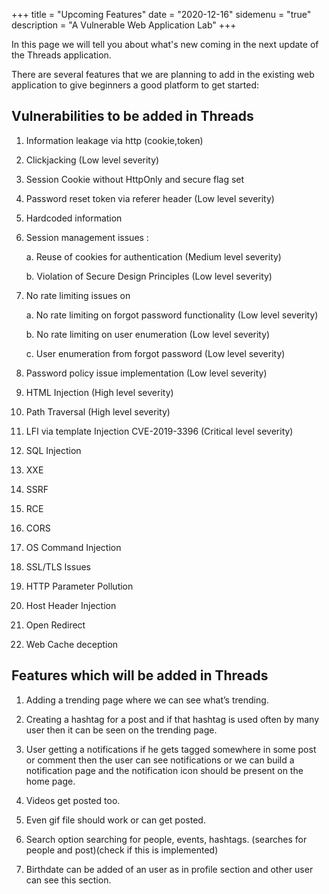 +++
title = "Upcoming Features"
date = "2020-12-16"
sidemenu = "true"
description = "A Vulnerable Web Application Lab"
+++

 In this  page  we will tell you about  what's new  coming in the next update of the Threads application.

 There are several features that we are planning to add in the existing web application to give beginners a good platform to get started:

## Vulnerabilities to be added in Threads

1. Information leakage via http (cookie,token)

2. Clickjacking (Low level severity) 

3. Session Cookie without HttpOnly and secure flag set

4. Password reset token via referer header (Low level severity)

5. Hardcoded information 

6. Session management issues :

   a. Reuse of cookies for authentication (Medium level severity)

   b. Violation of Secure Design Principles (Low level severity)

7. No rate limiting issues on

   a. No rate limiting on forgot password functionality (Low level severity)

   b. No rate limiting on user enumeration (Low level severity)

   c. User enumeration from  forgot password (Low level severity)

8. Password policy issue implementation (Low level severity)

9. HTML Injection (High level severity)

10. Path Traversal (High level severity)

11. LFI via template Injection CVE-2019-3396 (Critical level severity)

12. SQL Injection

13. XXE

14. SSRF

15. RCE

16. CORS

17. OS Command Injection

18. SSL/TLS Issues

19. HTTP Parameter Pollution

20. Host Header Injection

21. Open Redirect

22. Web Cache deception

## Features which will be added in Threads

1. Adding  a trending page where we can see what’s trending.

2. Creating a hashtag for a post and if that hashtag is used often by many user then it can be seen on the trending page.
 
3. User getting a notifications if he gets tagged somewhere in some post or comment then the user can see notifications or we can build a notification page and the notification icon should be present on the home page.

4. Videos get posted too.

5. Even gif  file should work or can get posted.

6. Search option searching for  people, events, hashtags. (searches for people and post)(check if this is implemented)

7. Birthdate can be added  of an user as in profile section and other user can see this section.






